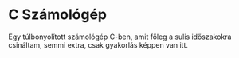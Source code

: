 # C Számológép
Egy túlbonyolított számológép C-ben, amit főleg a sulis időszakokra csináltam, semmi extra, csak gyakorlás képpen van itt.

